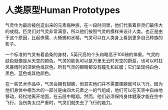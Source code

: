 # 人类原型Human Prototypes

气灵作为最后被创造出来的元素裔种族，在一段时间里，他们代表着巨灵们最伟大的成就。巨灵们对气灵非常满意，所以他们按照气灵的模样来设计人类。也正是由于这个原因，比起侏儒、火蜥蜴和水精，气灵可以在人类身上看到更多自己种族的影子。  

一个标准的气灵有着苗条的身材，5英尺高的个头和略高于100磅的体重。气灵的肤色就像是从天空的颜色。气灵的肤色可以是万里无云时天空的蔚蓝，也可以时狂风暴雨时的深紫色或灰色。所有气灵的眼睛都没有瞳孔和虹膜；它们呈现纯白色、黑色、蓝色或其他颜色。  

在一些艺术作品中，气灵会拥有翅膀，但其实他们并不需要翅膀就可以飞行。因为他们身体中相当大的一部分是由四大元素之一的气组成，他们可以在天空中自由地移动，轻松地离开地面，在云层中翱翔。然而，他们必须保持身体健康才能在空中飞行，当伤势太过严重时，气灵们就失去了飞行的能力。
